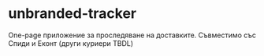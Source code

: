# unbranded-tracker
One-page приложение за проследяване на доставките. Съвместимо със Спиди и Еконт (други куриери TBDL)
